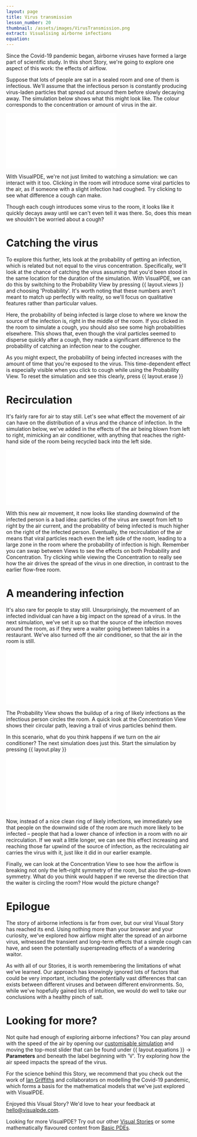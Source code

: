 ```yaml
---
layout: page
title: Virus transmission
lesson_number: 20
thumbnail: /assets/images/VirusTransmission.png
extract: Visualising airborne infections
equation:
---
```


Since the Covid-19 pandemic began, airborne viruses have formed a large part of scientific study. In this short Story, we're going to explore one aspect of this work: the effects of airflow.

Suppose that lots of people are sat in a sealed room and one of them is infectious. We'll assume that the infectious person is constantly producing virus-laden particles that spread out around them before slowly decaying away. The simulation below shows what this might look like. The colour corresponds to the concentration or amount of virus in the air.

<!-- virus conc in a still room. Click to simulate a cough -->

<iframe class="sim" src="/sim/?preset=CovidInAStillRoom&story&sf=1" frameborder="0"></iframe>

With VisualPDE, we're not just limited to watching a simulation: we can interact with it too. Clicking in the room will introduce some viral particles to the air, as if someone with a slight infection had coughed. Try clicking to see what difference a cough can make.

Though each cough introduces some virus to the room, it looks like it quickly decays away until we can't even tell it was there. So, does this mean we shouldn't be worried about a cough?

# Catching the virus
To explore this further, lets look at the probability of getting an infection, which is related but not equal to the virus concentration. Specifically, we'll look at the chance of catching the virus assuming that you'd been stood in the same location for the duration of the simulation. With VisualPDE, we can do this by switching to the Probability View by pressing {{ layout.views }} and choosing 'Probability'. It's worth noting that these numbers aren't meant to match up perfectly with reality, so we'll focus on qualitative features rather than particular values.

Here, the probability of being infected is large close to where we know the source of the infection is, right in the middle of the room. If you clicked in the room to simulate a cough, you should also see some high probabilities elsewhere. This shows that, even though the viral particles seemed to disperse quickly after a cough, they made a significant difference to the probability of catching an infection near to the cougher.

As you might expect, the probability of being infected increases with the amount of time that you're exposed to the virus. This time-dependent effect is especially visible when you click to cough while using the Probability View. To reset the simulation and see this clearly, press {{ layout.erase }}

# Recirculation
It's fairly rare for air to stay still. Let's see what effect the movement of air can have on the distribution of a virus and the chance of infection. In the simulation below, we've added in the effects of the air being blown from left to right, mimicking an air conditioner, with anything that reaches the right-hand side of the room being recycled back into the left side.

<iframe class="sim" src="/sim/?preset=CovidInARoom&story&sf=1" frameborder="0"></iframe>

With this new air movement, it now looks like standing downwind of the infected person is a bad idea: particles of the virus are swept from left to right by the air current, and the probability of being infected is much higher on the right of the infected person. Eventually, the recirculation of the air means that viral particles reach even the left side of the room, leading to a large zone in the room where the probability of infection is high. Remember you can swap between Views to see the effects on both Probability and Concentration. Try clicking while viewing the Concentration to really see how the air drives the spread of the virus in one direction, in contrast to the earlier flow-free room.

# A meandering infection
It's also rare for people to stay still. Unsurprisingly, the movement of an infected individual can have a big impact on the spread of a virus. In the next simulation, we've set it up so that the source of the infection moves around the room, as if they were a waiter going between tables in a restaurant. We've also turned off the air conditioner, so that the air in the room is still.

<iframe class="sim" src="/sim/?preset=CovidInAStillRoomCircling&story&sf=1" frameborder="0"></iframe>

The Probability View shows the buildup of a ring of likely infections as the infectious person circles the room. A quick look at the Concentration View shows their circular path, leaving a trail of virus particles behind them.

In this scenario, what do you think happens if we turn on the air conditioner? The next simulation does just this. Start the simulation by pressing {{ layout.play }}

<iframe class="sim" src="/sim/?preset=CovidInARoomCircling&story&sf=1" frameborder="0"></iframe>

Now, instead of a nice clean ring of likely infections, we immediately see that people on the downwind side of the room are much more likely to be infected – people that had a lower chance of infection in a room with no air recirculation. If we wait a little longer, we can see this effect increasing and reaching those far upwind of the source of infection, as the recirculating air carries the virus with it, just like it did in our earlier example.

Finally, we can look at the Concentration View to see how the airflow is breaking not only the left–right symmetry of the room, but also the up–down symmetry. What do you think would happen if we reverse the direction that the waiter is circling the room? How would the picture change?

# Epilogue
The story of airborne infections is far from over, but our viral Visual Story has reached its end. Using nothing more than your browser and your curiosity, we've explored how airflow might alter the spread of an airborne virus, witnessed the transient and long-term effects that a simple cough can have, and seen the potentially superspreading effects of a wandering waitor.

As with all of our Stories, it is worth remembering the limitations of what we've learned. Our approach has knowingly ignored lots of factors that could be very important, including the potentially vast differences that can exists between different viruses and between different environments. So, while we've hopefully gained lots of intuition, we would do well to take our conclusions with a healthy pinch of salt.

# Looking for more?
Not quite had enough of exploring airborne infections? You can play around with the speed of the air by opening our [customisable simulation](/sim/?preset=CovidInARoomCircling) and moving the top-most slider that can be found under <span class='click_sequence'>{{ layout.equations }} → **Parameters**</span> and beneath the label beginning with 'V'. Try exploring how the air speed impacts the spread of the virus.

For the science behind this Story, we recommend that you check out the work of [Ian Griffiths](https://people.maths.ox.ac.uk/griffit4/) and collaborators on modelling the Covid-19 pandemic, which forms a basis for the mathematical models that we've just explored with VisualPDE.

Enjoyed this Visual Story? We'd love to hear your feedback at [hello@visualpde.com](mailto:hello@visualpde.com).

Looking for more VisualPDE? Try out our other [Visual Stories](/visual_stories) or some mathematically flavoured content from [Basic PDEs](/basic-pdes).



